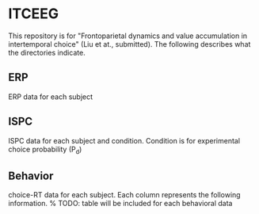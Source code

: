 # ITCEEG

This repository is for "Frontoparietal dynamics and value accumulation in intertemporal choice" (Liu et at., submitted). The following describes what the directories indicate.

## ERP
ERP data for each subject

## ISPC
ISPC data for each subject and condition. Condition is for experimental choice probability (P<sub>d</sub>)

## Behavior
choice-RT data for each subject. Each column represents the following information.
% TODO: table will be included for each behavioral data
